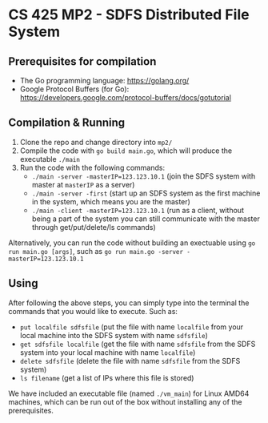 # CS 425 MP2 - SDFS Distributed File System

## Prerequisites for compilation
- The Go programming language: https://golang.org/
- Google Protocol Buffers (for Go): https://developers.google.com/protocol-buffers/docs/gotutorial

## Compilation & Running
1. Clone the repo and change directory into `mp2/`
2. Compile the code with `go build main.go`, which will produce the executable `./main`
3. Run the code with the following commands:
    - `./main -server -masterIP=123.123.10.1` (join the SDFS system with master at `masterIP` as a server)
    - `./main -server -first` (start up an SDFS system as the first machine in the system, which means you are the master)
    - `./main -client -masterIP=123.123.10.1` (run as a client, without being a part of the system you can still communicate with the master through get/put/delete/ls commands)

Alternatively, you can run the code without building an exectuable using `go run main.go [args]`, such as `go run main.go -server -masterIP=123.123.10.1`

## Using
After following the above steps, you can simply type into the terminal the commands that you would like to execute. Such as:
  - `put localfile sdfsfile` (put the file with name `localfile` from your local machine into the SDFS system with name `sdfsfile`)
  - `get sdfsfile localfile` (get the file with name `sdfsfile` from the SDFS system into your local machine with name `localfile`)
  - `delete sdfsfile` (delete the file with name `sdfsfile` from the SDFS system)
  - `ls filename` (get a list of IPs where this file is stored)

We have included an executable file (named `./vm_main`) for Linux AMD64 machines, which can be run out of the box without installing any of the prerequisites.